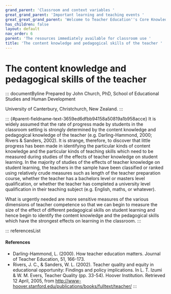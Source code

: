 ```yaml
---
grand_parent: 'Classroom and context variables '
great_grand_parent: 'Important learning and teaching events '
great_great_grand_parent: 'Welcome to Teacher Education''s Core Knowledge and Skills.'
has_children: false
layout: default
nav_order: 6
parent: 'The resources immediately available for classroom use '
title: 'The content knowledge and pedagogical skills of the teacher '
---
```

# The content knowledge and pedagogical skills of the teacher 


::: documentByline
Prepared by John Church, PhD, School of Educational Studies and Human
Development

University of Canterbury, Christchurch, New Zealand.
:::

::: {#parent-fieldname-text-3659ed6dfbb94158a50819a1b958acce}
It is widely assumed that the rate of progress made by students in the
classroom setting is strongly determined by the content knowledge and
pedagogical knowledge of the teacher (e.g. Darling-Hammond, 2000; Rivers
& Sanders, 2002). It is strange, therefore, to discover that little
progress has been made in identifying the particular kinds of content
knowledge and the particular kinds of teaching skills which need to be
measured during studies of the effects of teacher knowledge on student
learning. In the majority of studies of the effects of teacher knowledge
on student learning, the teachers in the sample have been classified or
ranked using relatively crude measures such as length of the teacher
preparation course, whether the teacher has a bachelors level or masters
level qualification, or whether the teacher has completed a university
level qualification in their teaching subject (e.g. English, maths, or
whatever).

What is urgently needed are more sensitive measures of the various
dimensions of teacher competence so that we can begin to measure the
size of the effect of different pedagogical skills on student learning
and hence begin to identify the content knowledge and the pedagogical
skills which have the strongest effects on learning in the classroom.
:::

::: referencesList
#### References

-   Darling-Hammond, L. (2000). How teacher education matters. Journal
    of Teacher Education, 51, 166-173.
-   Rivers, J. C., & Sanders, W. L. (2002). Teacher quality and equity
    in educational opportunity: Findings and policy implications.
    In L. T. Izumi & W. M. Evers, Teacher Quality (pp. 33-54). Hoover
    Institution. Retrieved 12 April, 2005, from
    http://www-hoover.stanford.edu/publications/books/fulltext/teacher/
:::
